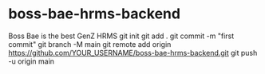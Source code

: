 # boss-bae-hrms-backend
Boss Bae is the best GenZ HRMS
git init
git add .
git commit -m "first commit"
git branch -M main
git remote add origin https://github.com/YOUR_USERNAME/boss-bae-hrms-backend.git
git push -u origin main
